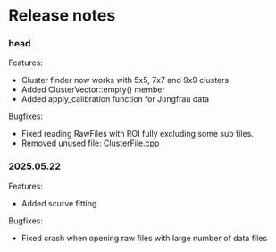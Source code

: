 # Release notes


### head

Features:

- Cluster finder now works with 5x5, 7x7 and 9x9 clusters
- Added ClusterVector::empty() member
- Added apply_calibration function for Jungfrau data

Bugfixes:
- Fixed reading RawFiles with ROI fully excluding some sub files. 
- Removed unused file: ClusterFile.cpp 

### 2025.05.22

Features:

- Added scurve fitting

Bugfixes:

- Fixed crash when opening raw files with large number of data files




